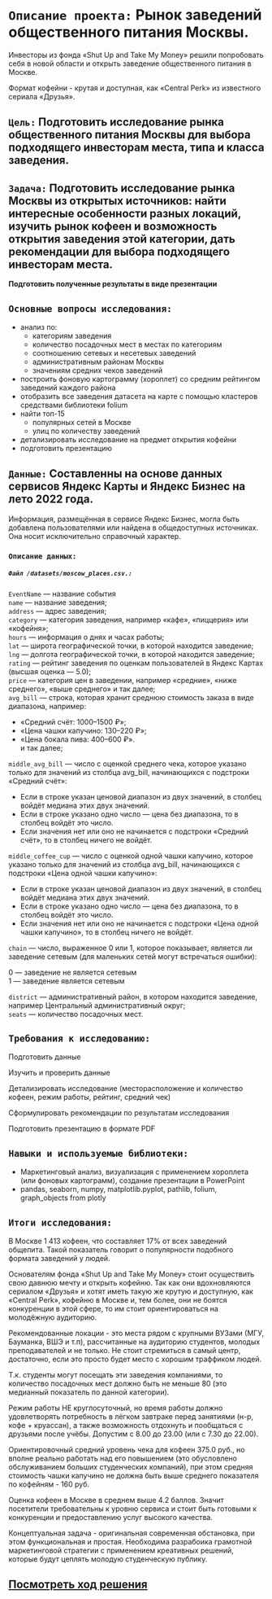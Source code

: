 # `Описание проекта:` Рынок заведений общественного питания Москвы.   
Инвесторы из фонда «Shut Up and Take My Money» решили попробовать себя в новой области и открыть заведение общественного питания в Москве.  
  
Формат кофейни - крутая и доступная, как «Central Perk» из известного сериала «Друзья».  

## `Цель:` Подготовить исследование рынка общественного питания Москвы для выбора подходящего инвесторам места, типа и класса заведения. 

## `Задача:` Подготовить исследование рынка Москвы из открытых источников: найти интересные особенности разных локаций, изучить рынок кофеен и возможность открытия заведения этой категории, дать рекомендации для выбора подходящего инвесторам места.   
  
**Подготовить полученные результаты в виде презентации**

## `Основные вопросы исследования:` 
- анализ по:  
   - категориям заведения  
   - количество посадочных мест в местах по категориям  
   - соотношению сетевых и несетевых заведений   
   - административным районам Москвы  
   - значениям средних чеков заведений  
- построить фоновую картограмму (хороплет) со средним рейтингом заведений каждого района   
- отобразить все заведения датасета на карте с помощью кластеров средствами библиотеки folium  
- найти топ-15
   - популярных сетей в Москве  
   - улиц по количеству заведений  
- детализировать исследование на предмет открытия кофейни  
- подготовить презентацию  
  
## `Данные:` Составленны на основе данных сервисов Яндекс Карты и Яндекс Бизнес на лето 2022 года.  
Информация, размещённая в сервисе Яндекс Бизнес, могла быть добавлена пользователями или найдена в общедоступных источниках. Она носит исключительно справочный характер.

  ### `Описание данных:`   
     
 ##### `Файл /datasets/moscow_places.csv.:`  
  
`EventName` —  название события  
 `name` — название заведения;  
`address` — адрес заведения;  
`category` — категория заведения, например «кафе», «пиццерия» или «кофейня»;  
`hours` — информация о днях и часах работы;  
`lat` — широта географической точки, в которой находится заведение;  
`lng` — долгота географической точки, в которой находится заведение;  
`rating` — рейтинг заведения по оценкам пользователей в Яндекс Картах (высшая оценка — 5.0);  
`price` — категория цен в заведении, например «средние», «ниже среднего», «выше среднего» и так далее;  
`avg_bill` — строка, которая хранит среднюю стоимость заказа в виде диапазона, например:  

   - «Средний счёт: 1000–1500 ₽»;  
   - «Цена чашки капучино: 130–220 ₽»;  
   - «Цена бокала пива: 400–600 ₽».  
   и так далее;  

`middle_avg_bill` — число с оценкой среднего чека, которое указано только для значений из столбца avg_bill, начинающихся с подстроки «Средний счёт»:  

   - Если в строке указан ценовой диапазон из двух значений, в столбец войдёт медиана этих двух значений.  
   - Если в строке указано одно число — цена без диапазона, то в столбец войдёт это число.  
   - Если значения нет или оно не начинается с подстроки «Средний счёт», то в столбец ничего не войдёт.   

`middle_coffee_cup` — число с оценкой одной чашки капучино, которое указано только для значений из столбца avg_bill, начинающихся с подстроки «Цена одной чашки капучино»:  

   - Если в строке указан ценовой диапазон из двух значений, в столбец войдёт медиана этих двух значений.  
   - Если в строке указано одно число — цена без диапазона, то в столбец войдёт это число.  
   - Если значения нет или оно не начинается с подстроки «Цена одной чашки капучино», то в столбец ничего не войдёт.    

`chain` — число, выраженное 0 или 1, которое показывает, является ли заведение сетевым (для маленьких сетей могут встречаться ошибки):  

   0 — заведение не является сетевым   
   1 — заведение является сетевым   

`district` — административный район, в котором находится заведение, например Центральный административный округ;  
`seats` — количество посадочных мест.  

## `Требования к исследованию:`  

Подготовить данные  
  
Изучить и проверить данные   
  
Детализировать исследование (месторасположение и количество кофеен, режим работы, рейтинг, средний чек)   

Сформулировать рекомендации по результатам исследования   

Подготовить презентацию в формате PDF  
 
## `Навыки и используемые библиотеки:`

- Маркетинговый анализ, визуализация с применением хороплета (или фоновых картограмм), создание презентации в PowerPoint
- pandas, seaborn, numpy, matplotlib.pyplot, pathlib, folium, graph_objects from plotly

## `Итоги исследования:`

В Москве 1 413 кофеен, что составляет 17% от всех заведений общепита. Такой показатель говорит о популярности подобного формата заведений у людей.

Основателям фонда «Shut Up and Take My Money» стоит осуществить свою давнюю мечту и открыть кофейню.
Так как они вдохновляются сериалом «Друзья» и хотят иметь такую же крутую и доступную, как «Central Perk», кофейню в Москве и, тем более, они не боятся конкуренции в этой сфере, то им стоит ориентироваться на молодёжную аудиторию.

Рекомендованные локации - это места рядом с крупными ВУЗами (МГУ, Бауманка, ВШЭ и т.п), рассчитанные на аудиторию студентов, молодых преподавателей и не только. Не стоит стремиться в самый центр, достаточно, если это просто будет место с хорошим траффиком людей.

Т.к. студенты могут посещать эти заведения компаниями, то количество посадочных мест должно быть не меньше 80 (это медианный показатель по данной категории).

Режим работы НЕ круглосуточный, но время работы должно удовлетворять потребность в лёгком завтраке перед занятиями (н-р, кофе + круассан), а также возможность отдохнуть и пообщаться с друзьями после учёбы. Допустим с 8.00 до 23.00 (или с 7.30 до 22.00).

Ориентировочный средний уровень чека для кофеен 375.0 руб., но вполне реально работать над его повышением (это обусловлено обслуживанием больших студенческих компаний), при этом средняя стоимость чашки капучино не должна быть выше среднего показателя по кофейням - 160 руб.

Оценка кофеен в Москве в среднем выше 4.2 баллов. Значит посетители требовательны к уровню сервиса и стоит быть готовыми к конкуренции и предоставлению услуг высокого качества.

Концептуальная задача - оригинальная современная обстановка, при этом функциональная и простая. Необходима разрабоика грамотной маркетинговой стратегии с применением креативных решений, которые будут цеплять молодую студенческую публику.

##  [Посмотреть ход решения](https://github.com/Alla-Kuhtenko/Portfolio_YP/blob/main/public-catering-moscow-places/public-catering-moscow-places.ipynb)


